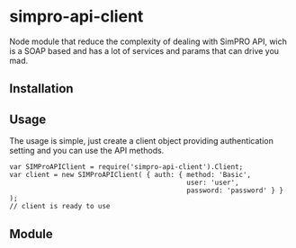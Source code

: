 # simpro-api-client

Node module that reduce the complexity of dealing with SimPRO API, wich is a SOAP based and has a lot of services and params that can drive you mad.

## Installation


## Usage

The usage is simple, just create a client object providing authentication setting and you can use the API methods.

```
var SIMProAPIClient = require('simpro-api-client').Client;
var client = new SIMProAPIClient( { auth: { method: 'Basic', 
                                            user: 'user',
                                            password: 'password' } } );
// client is ready to use
```

## Module

